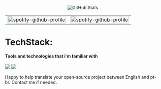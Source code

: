 <p align="center"><img src="https://github-readme-stats.vercel.app/api?username=graefff&amp;show_icons=true" alt="GitHub Stats"></p>

<!---
![Profile view counter](https://komarev.com/ghpvc/?username=graefff)
-->

<div align="center">
<table>
  <tr>
    <td width="50%">
      <a href="https://spotify-github-profile.kittinanx.com/api/view?uid=n699v3ihj9r2xbtqawwxjdsxo&redirect=true">
        <img src="https://spotify-github-profile.kittinanx.com/api/view?uid=n699v3ihj9r2xbtqawwxjdsxo&cover_image=true&theme=novatorem&show_offline=true&background_color=121212&interchange=true&bar_color=53b14f&bar_color_cover=true" alt="spotify-github-profile" width="100%">
      </a>
    </td>
    <td width="50%">
      <img src="https://spotify-recently-played-readme.vercel.app/api?user=n699v3ihj9r2xbtqawwxjdsxo&count=3" alt="spotify-github-profile" width="100%">
    </td>
  </tr>
</table>
</div>

# TechStack:
#### Tools and technologies that i'm familiar with
![](https://img.shields.io/badge/InfluxDB-020a47?style=for-the-badge&logo=influxdb&logoColor=white)
![](https://img.shields.io/badge/Proxmox-e57000?style=for-the-badge&logo=proxmox&logoColor=black)


Happy to help translate your open-source project between English and pt-br. Contact me if needed.
